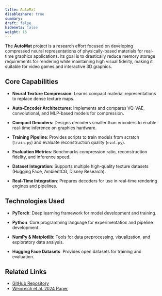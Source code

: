 ```yaml
---
title: AutoMat
disableshare: true
summary: 
draft: false
hidemeta: false
weight: 15
---
```


The **AutoMat** project is a research effort focused on developing compressed neural representations of physically-based materials for real-time graphics applications. Its goal is to drastically reduce memory storage requirements for rendering while maintaining high visual fidelity, making it suitable for video games and interactive 3D graphics.

## Core Capabilities

- **Neural Texture Compression**: Learns compact material representations to replace dense texture maps.
  
- **Auto-Encoder Architectures**: Implements and compares VQ-VAE, convolutional, and MLP-based models for compression.
  
- **Compact Decoders**: Designs decoders smaller than encoders to enable real-time inference on graphics hardware.
  
- **Training Pipeline**: Provides scripts to train models from scratch (`train.py`) and evaluate reconstruction quality (`eval.py`).
  
- **Evaluation Metrics**: Benchmarks compression ratio, reconstruction fidelity, and inference speed.
  
- **Dataset Integration**: Supports multiple high-quality texture datasets (Hugging Face, AmbientCG, Disney Research).
  
- **Real-Time Integration**: Prepares decoders for use in real-time rendering engines and pipelines.

## Technologies Used

- **PyTorch**: Deep learning framework for model development and training.
  
- **Python**: Core programming language for experimentation and pipeline development.
  
- **NumPy & Matplotlib**: Tools for data preprocessing, visualization, and exploratory data analysis.
  
- **Hugging Face Datasets**: Provides open datasets for training and evaluation.
  
## Related Links

- [GitHub Repository](https://github.com/ChefSteveP/neural-texture-compression)
- [Weinreich et al. 2024 Paper](https://arxiv.org/2311.16121)
